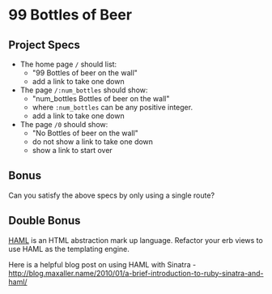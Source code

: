 # 99 Bottles of Beer

## Project Specs

- The home page `/` should list:
  - "99 Bottles of beer on the wall"
  - add a link to take one down
- The page `/:num_bottles` should show:
  - "num_bottles Bottles of beer on the wall"
  - where `:num_bottles` can be any positive integer.
  - add a link to take one down
- The page `/0` should show:
  - "No Bottles of beer on the wall"
  - do not show a link to take one down
  - show a link to start over

## Bonus

Can you satisfy the above specs by only using a single route?

## Double Bonus

[HAML](http://haml.info/) is an HTML abstraction mark up language. Refactor your erb
views to use HAML as the templating engine.

Here is a helpful blog post on using HAML with Sinatra - http://blog.maxaller.name/2010/01/a-brief-introduction-to-ruby-sinatra-and-haml/